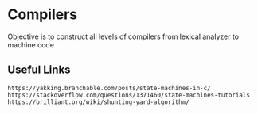 # Compilers
Objective is to construct all levels of compilers from lexical analyzer to machine code

## Useful Links
	https://yakking.branchable.com/posts/state-machines-in-c/
	https://stackoverflow.com/questions/1371460/state-machines-tutorials
	https://brilliant.org/wiki/shunting-yard-algorithm/

